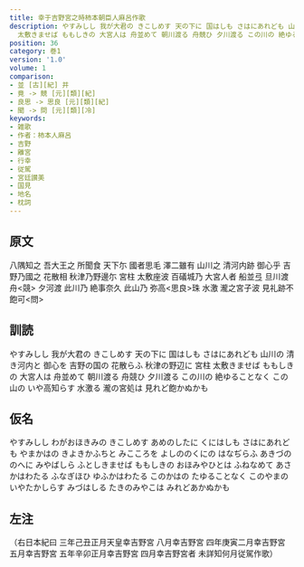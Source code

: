 ```yaml
---
title: 幸于吉野宮之時柿本朝臣人麻呂作歌
description: やすみしし 我が大君の きこしめす 天の下に 国はしも さはにあれども 山川の 清き河内と 御心を 吉野の国の 花散らふ 秋津の野辺に 宮柱
  太敷きませば ももしきの 大宮人は 舟並めて 朝川渡る 舟競ひ 夕川渡る この川の 絶ゆることなく この山の いや高知らす 水激る 瀧の宮処は 見れど飽かぬかも
position: 36
category: 巻1
version: '1.0'
volume: 1
comparison:
- 並 [古][紀] 并
- 竟 -> 競 [元][類][紀]
- 良思 -> 思良 [元][類][紀]
- 聞 -> 問 [元][類][冷]
keywords:
- 雑歌
- 作者：柿本人麻呂
- 吉野
- 離宮
- 行幸
- 従駕
- 宮廷讃美
- 国見
- 地名
- 枕詞
---
```


## 原文

八隅知之 吾大王之 所聞食 天下尓 國者思毛 澤二雖有 山川之 清河内跡 御心乎 吉野乃國之 花散相 秋津乃野邊尓 宮柱 太敷座波 百礒城乃 大宮人者 船並弖 旦川渡 舟<競> 夕河渡 此川乃 絶事奈久 此山乃 弥高<思良>珠 水激 瀧之宮子波 見礼跡不飽可<問>

## 訓読

やすみしし 我が大君の きこしめす 天の下に 国はしも さはにあれども 山川の 清き河内と 御心を 吉野の国の 花散らふ 秋津の野辺に 宮柱 太敷きませば ももしきの 大宮人は 舟並めて 朝川渡る 舟競ひ 夕川渡る この川の 絶ゆることなく この山の いや高知らす 水激る 瀧の宮処は 見れど飽かぬかも

## 仮名

やすみしし わがおほきみの きこしめす あめのしたに くにはしも さはにあれども やまかはの きよきかふちと みこころを よしののくにの はなぢらふ あきづののへに みやばしら ふとしきませば ももしきの おほみやひとは ふねなめて あさかはわたる ふなぎほひ ゆふかはわたる このかはの たゆることなく このやまの いやたかしらす みづはしる たきのみやこは みれどあかぬかも

## 左注

（右日本紀曰 三年己丑正月天皇幸吉野宮 八月幸吉野宮 四年庚寅二月幸吉野宮 五月幸吉野宮 五年辛卯正月幸吉野宮 四月幸吉野宮者 未詳知何月従駕作歌）
